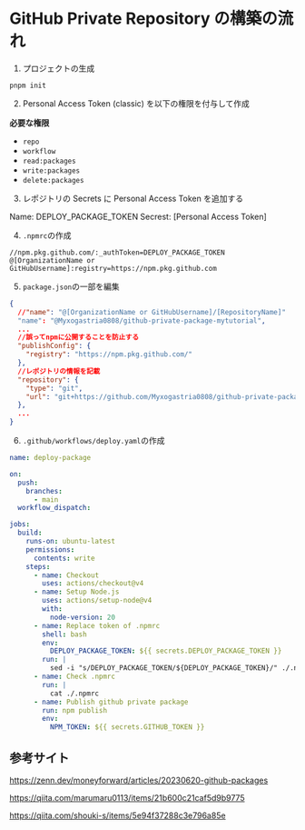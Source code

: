 # GitHub Private Repository の構築の流れ

1. プロジェクトの生成

```shell
pnpm init
```

2. Personal Access Token (classic) を以下の権限を付与して作成

**必要な権限**

- `repo`
- `workflow`
- `read:packages`
- `write:packages`
- `delete:packages`

3. レポジトリの Secrets に Personal Access Token を追加する

Name: DEPLOY_PACKAGE_TOKEN
Secrest: [Personal Access Token]

4. `.npmrc`の作成

```.npmrc
//npm.pkg.github.com/:_authToken=DEPLOY_PACKAGE_TOKEN
@[OrganizationName or GitHubUsername]:registry=https://npm.pkg.github.com
```

5. `package.json`の一部を編集

```json
{
  //"name": "@[OrganizationName or GitHubUsername]/[RepositoryName]"
  "name": "@Myxogastria0808/github-private-package-mytutorial",
  ...
  //誤ってnpmに公開することを防止する
  "publishConfig": {
    "registry": "https://npm.pkg.github.com/"
  },
  //レポジトリの情報を記載
  "repository": {
    "type": "git",
    "url": "git+https://github.com/Myxogastria0808/github-private-package-mytutorial.git"
  },
  ...
}
```

6. `.github/workflows/deploy.yaml`の作成

```yaml
name: deploy-package

on:
  push:
    branches:
      - main
  workflow_dispatch:

jobs:
  build:
    runs-on: ubuntu-latest
    permissions:
      contents: write
    steps:
      - name: Checkout
        uses: actions/checkout@v4
      - name: Setup Node.js
        uses: actions/setup-node@v4
        with:
          node-version: 20
      - name: Replace token of .npmrc
        shell: bash
        env:
          DEPLOY_PACKAGE_TOKEN: ${{ secrets.DEPLOY_PACKAGE_TOKEN }}
        run: |
          sed -i "s/DEPLOY_PACKAGE_TOKEN/${DEPLOY_PACKAGE_TOKEN}/" ./.npmrc
      - name: Check .npmrc
        run: |
          cat ./.npmrc
      - name: Publish github private package
        run: npm publish
        env:
          NPM_TOKEN: ${{ secrets.GITHUB_TOKEN }}
```

## 参考サイト

https://zenn.dev/moneyforward/articles/20230620-github-packages

https://qiita.com/marumaru0113/items/21b600c21caf5d9b9775

https://qiita.com/shouki-s/items/5e94f37288c3e796a85e
